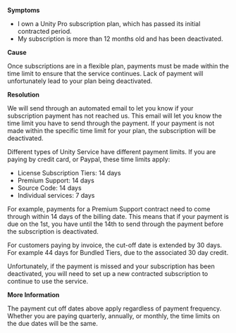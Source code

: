 

**Symptoms**


- I own a Unity Pro subscription plan, which has passed its initial contracted period.
- My subscription is more than 12 months old and has been deactivated.



**Cause**



Once subscriptions are in a flexible plan, payments must be made within the time limit to ensure that the service continues. Lack of payment will unfortunately lead to your plan being deactivated.



**Resolution**



We will send through an automated email to let you know if your subscription payment has not reached us. This email will let you know the time limit you have to send through the payment. If your payment is not made within the specific time limit for your plan, the subscription will be deactivated.



Different types of Unity Service have different payment limits. If you are paying by credit card, or Paypal, these time limits apply:


- License Subscription Tiers: 14 days
- Premium Support: 14 days
- Source Code: 14 days
- Individual services: 7 days



For example, payments for a Premium Support contract need to come through within 14 days of the billing date. This means that if your payment is due on the 1st, you have until the 14th to send through the payment before the subscription is deactivated.



For customers paying by invoice, the cut-off date is extended by 30 days. For example 44 days for Bundled Tiers, due to the associated 30 day credit.



Unfortunately, if the payment is missed and your subscription has been deactivated, you will need to set up a new contracted subscription to continue to use the service.



**More Information**



The payment cut off dates above apply regardless of payment frequency. Whether you are paying quarterly, annually, or monthly, the time limits on the due dates will be the same.

